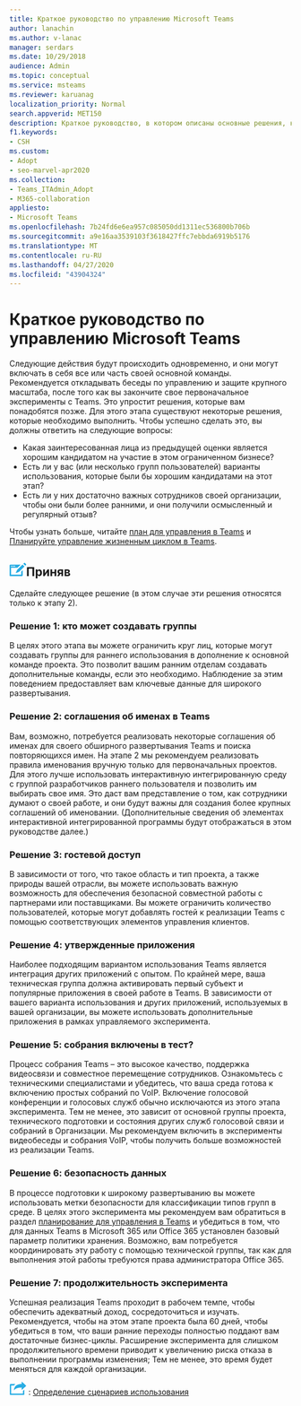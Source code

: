 ```yaml
---
title: Краткое руководство по управлению Microsoft Teams
author: lanachin
ms.author: v-lanac
manager: serdars
ms.date: 10/29/2018
audience: Admin
ms.topic: conceptual
ms.service: msteams
ms.reviewer: karuanag
localization_priority: Normal
search.appverid: MET150
description: Краткое руководство, в котором описаны основные решения, которые необходимо выполнить для этапа 2 плана внедрения Microsoft Teams.
f1.keywords:
- CSH
ms.custom:
- Adopt
- seo-marvel-apr2020
ms.collection:
- Teams_ITAdmin_Adopt
- M365-collaboration
appliesto:
- Microsoft Teams
ms.openlocfilehash: 7b24fd6e6ea957c085050dd1311ec536800b706b
ms.sourcegitcommit: a9e16aa3539103f3618427ffc7ebbda6919b5176
ms.translationtype: MT
ms.contentlocale: ru-RU
ms.lasthandoff: 04/27/2020
ms.locfileid: "43904324"
---
```

# <a name="governance-quick-start-for-microsoft-teams"></a>Краткое руководство по управлению Microsoft Teams

Следующие действия будут происходить одновременно, и они могут включать в себя все или часть своей основной команды. Рекомендуется откладывать беседы по управлению и защите крупного масштаба, после того как вы закончите свое первоначальное эксперименты с Teams. Это упростит решения, которые вам понадобятся позже. Для этого этапа существуют некоторые решения, которые необходимо выполнить. Чтобы успешно сделать это, вы должны ответить на следующие вопросы:

- Какая заинтересованная лица из предыдущей оценки является хорошим кандидатом на участие в этом ограниченном бизнесе?
- Есть ли у вас (или несколько групп пользователей) варианты использования, которые были бы хорошим кандидатами на этот этап?  
- Есть ли у них достаточно важных сотрудников своей организации, чтобы они были более ранними, и они получили осмысленный и регулярный отзыв? 

Чтобы узнать больше, читайте [план для управления в Teams](plan-teams-governance.md) и [Планируйте управление жизненным циклом в Teams](plan-teams-lifecycle.md).

## <a name="an-icon-representing-a-decision-pointdecisions"></a>![Значок, представляющий точку принятия решения](media/teams-adoption-decision-icon.png)Приняв

Сделайте следующее решение (в этом случае эти решения относятся только к этапу 2).

### <a name="decision-1-who-can-create-teams"></a>Решение 1: кто может создавать группы 

В целях этого этапа вы можете ограничить круг лиц, которые могут создавать группы для раннего использования в дополнение к основной команде проекта. Это позволит вашим ранним отделам создавать дополнительные команды, если это необходимо. Наблюдение за этим поведением предоставляет вам ключевые данные для широкого развертывания.

### <a name="decision-2-teams-naming-conventions"></a>Решение 2: соглашения об именах в Teams 

Вам, возможно, потребуется реализовать некоторые соглашения об именах для своего обширного развертывания Teams и поиска повторяющихся имен. На этапе 2 мы рекомендуем реализовать правила именования вручную только для первоначальных проектов. Для этого лучше использовать интерактивную интегрированную среду с группой разработчиков раннего пользователя и позволить им выбирать свое имя. Это даст вам представление о том, как сотрудники думают о своей работе, и они будут важны для создания более крупных соглашений об именовании. (Дополнительные сведения об элементах интерактивной интегрированной программы будут отображаться в этом руководстве далее.)

### <a name="decision-3-guest-access"></a>Решение 3: гостевой доступ

В зависимости от того, что такое область и тип проекта, а также природы вашей отрасли, вы можете использовать важную возможность для обеспечения безопасной совместной работы с партнерами или поставщиками. Вы можете ограничить количество пользователей, которые могут добавлять гостей к реализации Teams с помощью соответствующих элементов управления клиентов. 

### <a name="decision-4-approved-apps"></a>Решение 4: утвержденные приложения

Наиболее подходящим вариантом использования Teams является интеграция других приложений с опытом. По крайней мере, ваша техническая группа должна активировать первый субъект и популярные приложения в своей работе в Teams. В зависимости от вашего варианта использования и других приложений, используемых в вашей организации, вы можете использовать дополнительные приложения в рамках управляемого эксперимента. 

### <a name="decision-5-are-meetings-included-in-your-test"></a>Решение 5: собрания включены в тест? 

Процесс собрания Teams – это высокое качество, поддержка видеосвязи и совместное перемещение сотрудников. Ознакомьтесь с техническими специалистами и убедитесь, что ваша среда готова к включению простых собраний по VoIP. Включение голосовой конференции и голосовых служб обычно исключаются из этого этапа эксперимента. Тем не менее, это зависит от основной группы проекта, технического подготовки и состояния других служб голосовой связи и собраний в Организации. Мы рекомендуем включить в эксперименты видеобеседы и собрания VoIP, чтобы получить больше возможностей из реализации Teams. 

### <a name="decision-6--data-security"></a>Решение 6: безопасность данных

В процессе подготовки к широкому развертыванию вы можете использовать метки безопасности для классификации типов групп в среде. В целях этого эксперимента мы рекомендуем вам обратиться в раздел [планирование для управления в Teams](plan-teams-governance.md) и убедиться в том, что для данных Teams в Microsoft 365 или Office 365 установлен базовый параметр политики хранения. Возможно, вам потребуется координировать эту работу с помощью технической группы, так как для выполнения этой работы требуются права администратора Office 365.

### <a name="decision-7-length-of-your-experiment"></a>Решение 7: продолжительность эксперимента

Успешная реализация Teams проходит в рабочем темпе, чтобы обеспечить адекватный доход, сосредоточиться и изучать. Рекомендуется, чтобы на этом этапе проекта была 60 дней, чтобы убедиться в том, что ваши ранние переходы полностью поддают вам достаточные бизнес-циклы. Расширение эксперимента для слишком продолжительного времени приводит к увеличению риска отказа в выполнении программы изменения; Тем не менее, это время будет меняться для каждой организации.  

![Значок, представляющий следующий шаг](media/teams-adoption-next-icon.png) : [Определение сценариев использования](teams-adoption-define-usage-scenarios.md)
